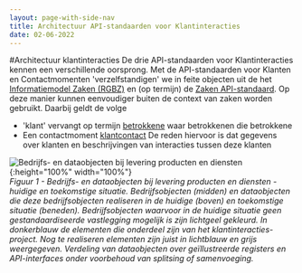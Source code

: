 ```yaml
---
layout: page-with-side-nav
title: Architectuur API-standaarden voor Klantinteracties
date: 02-06-2022
---
```

#Architectuur klantinteracties
De drie API-standaarden voor Klantinteracties kennen een verschillende oorsprong. Met de API-standaarden voor Klanten en Contactmomenten 'verzelfstandigen' we in feite objecten uit de het [Informatiemodel Zaken (RGBZ)](https://www.gemmaonline.nl/index.php/RGBZ_2.0_in_ontwikkeling) en (op termijn) de [Zaken API-standaard](https://vng-realisatie.github.io/gemma-zaken/standaard/zaken/index). Op deze manier kunnen eenvoudiger buiten de context van zaken worden gebruikt. Daarbij geldt de volge
- 'klant' vervangt op termijn [betrokkene](https://www.gemmaonline.nl/index.php/Rgbz_2.0/doc/objecttype/betrokkene) waar betrokkenen die betrokkene
- Een contactmoment [klantcontact](https://www.gemmaonline.nl/index.php/Rgbz_2.0/doc/objecttype/klantcontact)
De reden hiervoor is dat gegevens over klanten en beschrijvingen van interacties tussen deze klanten

![Bedrijfs- en dataobjecten bij levering producten en diensten](./assets/objecten-bij-levering-producten-en-diensten.svg){:height="100%" width="100%"}<br>
*Figuur 1 - Bedrijfs- en dataobjecten bij levering producten en diensten - huidige en toekomstige situatie. Bedrijfsobjecten (midden) en dataobjecten die deze bedrijfsobjecten realiseren in de huidige (boven) en toekomstige situatie (beneden). Bedrijfsobjecten waarvoor in de huidige situatie geen gestandaardiseerde vastlegging mogelijk is zijn lichtgeel gekleurd. In donkerblauw de elementen die onderdeel zijn van het klantinteracties-project. Nog te realiseren elementen zijn juist in lichtblauw en grijs weergegeven. Verdeling van dataobjecten over geïllustreerde registers en API-interfaces onder voorbehoud van splitsing of samenvoeging.*
